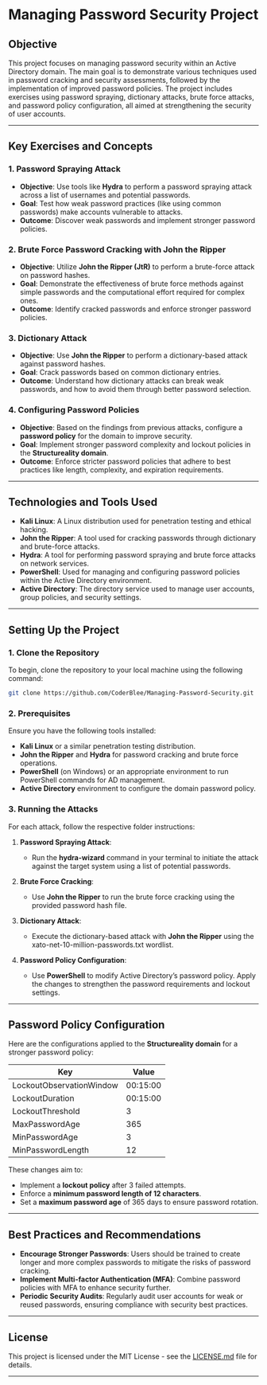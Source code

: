 # Managing Password Security Project

## Objective

This project focuses on managing password security within an Active Directory domain. The main goal is to demonstrate various techniques used in password cracking and security assessments, followed by the implementation of improved password policies. The project includes exercises using password spraying, dictionary attacks, brute force attacks, and password policy configuration, all aimed at strengthening the security of user accounts.

---

## Key Exercises and Concepts

### 1. **Password Spraying Attack**
   - **Objective**: Use tools like **Hydra** to perform a password spraying attack across a list of usernames and potential passwords.
   - **Goal**: Test how weak password practices (like using common passwords) make accounts vulnerable to attacks.
   - **Outcome**: Discover weak passwords and implement stronger password policies.

### 2. **Brute Force Password Cracking with John the Ripper**
   - **Objective**: Utilize **John the Ripper (JtR)** to perform a brute-force attack on password hashes.
   - **Goal**: Demonstrate the effectiveness of brute force methods against simple passwords and the computational effort required for complex ones.
   - **Outcome**: Identify cracked passwords and enforce stronger password policies.

### 3. **Dictionary Attack**
   - **Objective**: Use **John the Ripper** to perform a dictionary-based attack against password hashes.
   - **Goal**: Crack passwords based on common dictionary entries.
   - **Outcome**: Understand how dictionary attacks can break weak passwords, and how to avoid them through better password selection.

### 4. **Configuring Password Policies**
   - **Objective**: Based on the findings from previous attacks, configure a **password policy** for the domain to improve security.
   - **Goal**: Implement stronger password complexity and lockout policies in the **Structureality domain**.
   - **Outcome**: Enforce stricter password policies that adhere to best practices like length, complexity, and expiration requirements.

---

## Technologies and Tools Used

- **Kali Linux**: A Linux distribution used for penetration testing and ethical hacking.
- **John the Ripper**: A tool used for cracking passwords through dictionary and brute-force attacks.
- **Hydra**: A tool for performing password spraying and brute force attacks on network services.
- **PowerShell**: Used for managing and configuring password policies within the Active Directory environment.
- **Active Directory**: The directory service used to manage user accounts, group policies, and security settings.

---

## Setting Up the Project

### 1. **Clone the Repository**

To begin, clone the repository to your local machine using the following command:

```bash
git clone https://github.com/CoderBlee/Managing-Password-Security.git
```

### 2. **Prerequisites**

Ensure you have the following tools installed:
- **Kali Linux** or a similar penetration testing distribution.
- **John the Ripper** and **Hydra** for password cracking and brute force operations.
- **PowerShell** (on Windows) or an appropriate environment to run PowerShell commands for AD management.
- **Active Directory** environment to configure the domain password policy.

### 3. **Running the Attacks**

For each attack, follow the respective folder instructions:

1. **Password Spraying Attack**:
   - Run the **hydra-wizard** command in your terminal to initiate the attack against the target system using a list of potential passwords.

2. **Brute Force Cracking**:
   - Use **John the Ripper** to run the brute force cracking using the provided password hash file.

3. **Dictionary Attack**:
   - Execute the dictionary-based attack with **John the Ripper** using the xato-net-10-million-passwords.txt wordlist.

4. **Password Policy Configuration**:
   - Use **PowerShell** to modify Active Directory’s password policy. Apply the changes to strengthen the password requirements and lockout settings.

---

## Password Policy Configuration

Here are the configurations applied to the **Structureality domain** for a stronger password policy:

| Key                        | Value         |
|----------------------------|---------------|
| LockoutObservationWindow    | 00:15:00      |
| LockoutDuration             | 00:15:00      |
| LockoutThreshold            | 3             |
| MaxPasswordAge              | 365           |
| MinPasswordAge              | 3             |
| MinPasswordLength           | 12            |

These changes aim to:
- Implement a **lockout policy** after 3 failed attempts.
- Enforce a **minimum password length of 12 characters**.
- Set a **maximum password age** of 365 days to ensure password rotation.

---

## Best Practices and Recommendations

- **Encourage Stronger Passwords**: Users should be trained to create longer and more complex passwords to mitigate the risks of password cracking.
- **Implement Multi-factor Authentication (MFA)**: Combine password policies with MFA to enhance security further.
- **Periodic Security Audits**: Regularly audit user accounts for weak or reused passwords, ensuring compliance with security best practices.

---

## License

This project is licensed under the MIT License - see the [LICENSE.md](LICENSE.md) file for details.

---